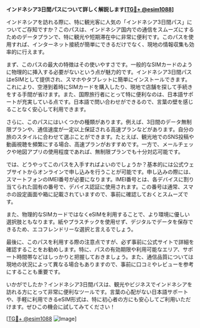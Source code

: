 **インドネシア3日間パスについて詳しく解説します[[TG💪+ @esim1088](https://t.me/s/esim1088)]**

インドネシアを訪れる際に、特に観光客に人気の「インドネシア3日間パス」についてご存知ですか？このパスは、インドネシア国内での通信をスムーズにするためのデータプランで、特に観光や短期滞在中に非常に便利です。このパスを使用すれば、インターネット接続が簡単にできるだけでなく、現地の情報収集も効率的に行えます。

まず、このパスの最大の特徴はその使いやすさです。一般的なSIMカードのように物理的に挿入する必要がないという点が魅力的です。インドネシア3日間パスはeSIMとして提供され、スマホやタブレットに簡単にインストールできます。これにより、空港到着時にSIMカードを購入したり、現地で店舗を探して手続きをする手間が省けます。また、国際旅行者にとって特に便利なのは、日本語サポートが充実している点です。日本語で問い合わせができるので、言葉の壁を感じることなく安心して利用できます。

さらに、このパスにはいくつかの種類があります。例えば、3日間のデータ無制限プランや、通信速度が一定以上保証される高速プランなどがあります。自分の旅のスタイルに合わせて選ぶことができます。たとえば、観光地でのSNS投稿や動画視聴を頻繁にする場合、高速プランがおすすめです。一方で、メールチェックや地図アプリの使用程度であれば、無制限プランでも十分対応可能です。

では、どうやってこのパスを入手すればよいのでしょうか？基本的には公式ウェブサイトからオンラインで申し込みを行うことが可能です。申し込みの際には、スマートフォンのIMEI番号が必要になります。IMEI番号とは、各デバイスに割り当てられた固有の番号で、デバイス認証に使用されます。この番号は通常、スマホの設定画面や箱に記載されていますので、事前に確認しておくとスムーズです。

また、物理的なSIMカードではなくeSIMを利用することで、より環境に優しい選択肢ともなります。紙やプラスチックを使用せず、デジタルでデータを保存できるため、エコフレンドリーな選択と言えるでしょう。

最後に、このパスを利用する際の注意点ですが、必ず事前に公式サイトで詳細を確認することをお勧めします。特に、パスの有効期限や利用可能なエリア、サポート時間帯などはしっかりと把握しておきましょう。また、通信品質については現地の状況によって異なる場合もありますので、事前に口コミやレビューを参考にすることも重要です。

いかがでしたか？インドネシア3日間パスは、観光やビジネスでインドネシアを訪れる方にとって非常に便利なツールです。言葉の心配がない日本語サポートや、手軽に利用できるeSIM形式は、特に初心者の方にも安心してご利用いただけます。ぜひこの機会に試してみてください！

[[TG💪+ @esim1088](https://t.me/s/esim1088) ![Image](https://i.postimg.cc/Y0z9fWf4/image.png)]